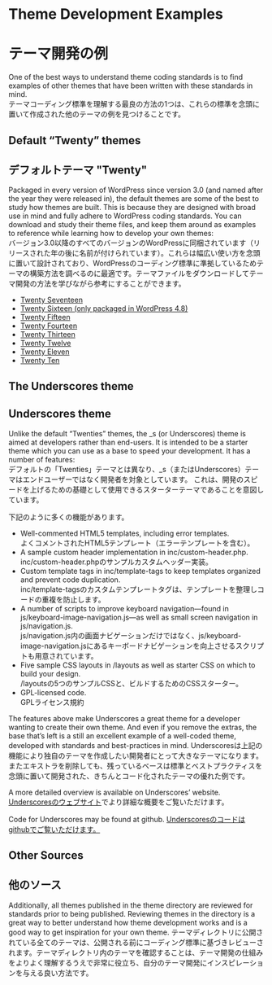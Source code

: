 # Theme Development Examples
# テーマ開発の例

One of the best ways to understand theme coding standards is to find examples of other themes that have been written with these standards in mind.  
テーマコーディング標準を理解する最良の方法の1つは、これらの標準を念頭に置いて作成された他のテーマの例を見つけることです。

## Default “Twenty” themes
## デフォルトテーマ "Twenty"

Packaged in every version of WordPress since version 3.0 (and named after the year they were released in), the default themes are some of the best to study how themes are built. This is because they are designed with broad use in mind and fully adhere to WordPress coding standards. You can download and study their theme files, and keep them around as examples to reference while learning how to develop your own themes:  
バージョン3.0以降のすべてのバージョンのWordPressに同梱されています（リリースされた年の後に名前が付けられています）。これらは幅広い使い方を念頭に置いて設計されており、WordPressのコーディング標準に準拠しているためテーマの構築方法を調べるのに最適です。テーマファイルをダウンロードしてテーマ開発の方法を学びながら参考にすることができます。

- [Twenty Seventeen](https://core.trac.wordpress.org/browser/trunk/src/wp-content/themes/twentyseventeen)
- [Twenty Sixteen (only packaged in WordPress 4.8)](https://core.trac.wordpress.org/browser/trunk/src/wp-content/themes/twentysixteen)
- [Twenty Fifteen](https://core.trac.wordpress.org/browser/trunk/src/wp-content/themes/twentyfifteen)
- [Twenty Fourteen](https://core.trac.wordpress.org/browser/trunk/src/wp-content/themes/twentyfourteen)
- [Twenty Thirteen](https://core.trac.wordpress.org/browser/trunk/src/wp-content/themes/twentythirteen)
- [Twenty Twelve](https://core.trac.wordpress.org/browser/trunk/src/wp-content/themes/twentytwelve)
- [Twenty Eleven](https://core.trac.wordpress.org/browser/trunk/src/wp-content/themes/twentyeleven)
- [Twenty Ten](https://core.trac.wordpress.org/browser/trunk/src/wp-content/themes/twentyten)

## The Underscores theme
## Underscores theme
Unlike the default “Twenties” themes, the _s (or Underscores) theme is aimed at developers rather than end-users. It is intended to be a starter theme which you can use as a base to speed your development. It has a number of features:  
デフォルトの「Twenties」テーマとは異なり、_s（またはUnderscores）テーマはエンドユーザーではなく開発者を対象としています。 これは、開発のスピードを上げるための基礎として使用できるスターターテーマであることを意図しています。

下記のように多くの機能があります。

- Well-commented HTML5 templates, including error templates.  
よくコメントされたHTML5テンプレート（エラーテンプレートを含む）。
- A sample custom header implementation in inc/custom-header.php.  
inc/custom-header.phpのサンプルカスタムヘッダー実装。
- Custom template tags in inc/template-tags to keep templates organized and prevent code duplication.  
inc/template-tagsのカスタムテンプレートタグは、テンプレートを整理しコードの重複を防止します。
- A number of scripts to improve keyboard navigation—found in js/keyboard-image-navigation.js—as well as small screen navigation in js/navigation.js.  
js/navigation.js内の画面ナビゲーションだけではなく、js/keyboard-image-navigation.jsにあるキーボードナビゲーションを向上させるスクリプトも用意されています。
- Five sample CSS layouts in /layouts as well as starter CSS on which to build your design.  
/layoutsの5つのサンプルCSSと、ビルドするためのCSSスターター。
- GPL-licensed code.  
GPLライセンス規約

The features above make Underscores a great theme for a developer wanting to create their own theme. And even if you remove the extras, the base that’s left is a still an excellent example of a well-coded theme, developed with standards and best-practices in mind.
Underscoresは上記の機能により独自のテーマを作成したい開発者にとって大きなテーマになります。またエキストラを削除しても、残っているベースは標準とベストプラクティスを念頭に置いて開発された、きちんとコード化されたテーマの優れた例です。

A more detailed overview is available on Underscores’ website.
[Underscoresのウェブサイト](http://underscores.me/)でより詳細な概要をご覧いただけます。

Code for Underscores may be found at github.
[Underscoresのコードはgithubでご覧いただけます。](https://github.com/Automattic/_s/)

## Other Sources
## 他のソース

Additionally, all themes published in the theme directory are reviewed for standards prior to being published. Reviewing themes in the directory is a great way to better understand how theme development works and is a good way to get inspiration for your own theme.
テーマディレクトリに公開されている全てのテーマは、公開される前にコーディング標準に基づきレビューされます。テーマディレクトリ内のテーマを確認することは、テーマ開発の仕組みをよりよく理解するうえで非常に役立ち、自分のテーマ開発にインスピレーションを与える良い方法です。
